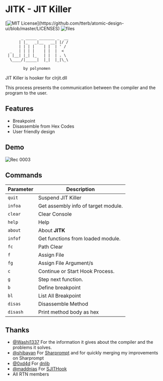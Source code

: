 
# JITK - JIT Killer
[![MIT License](https://img.shields.io/apm/l/atomic-design-ui.svg?)](https://github.com/tterb/atomic-design-ui/blob/master/LICENSES)
![files](https://img.shields.io/github/directory-file-count/polynomen/JITK)

```
       _ _____ _______ _  __
      | |_   _|__   __| |/ /
      | | | |    | |  | ' / 
  _   | | | |    | |  |  <  
 | |__| |_| |_   | |  | . \ 
  \____/|_____|  |_|  |_|\_\
                            
        by polynomen
```

JIT Killer is hooker for clrjit.dll

This process presents the communication between the compiler and the program to the user.

## Features

- Breakpoint
- Disassemble from Hex Codes
- User friendly design
  
## Demo

![Rec 0003](https://user-images.githubusercontent.com/54905232/177761753-f11b5ea9-c5b1-4353-98d5-ec272b13bd58.gif)

## Commands

| Parameter | Description                |
| -------- | ------------------------- |
| `quit` | Suspend JIT Killer |
| `infoa` | Get assembly info of target module. |
| `clear` | Clear Console |
| `help` | Help |
| `about` |  About **JITK** |
| `infof` |  Get functions from loaded module. |
| `fc` |  Path Clear |
| `f` |   Assign File |
| `fg` |  Assign File Argument/s |
| `c` |  Continue or Start Hook Process. |
| `g` |  Step next function. |
| `b` |  Define breakpoint |
| `bl` |  List All Breakpoint |
| `disas` |   Disassemble Method |
| `disash` |   Print method body as hex |


  
## Thanks

- [@Washi1337](https://www.github.com/Washi1337) For the information it gives about the compiler and the problems it solves.
- [@shibayan](https://www.github.com/shibayan) For [Sharprompt](https://github.com/shibayan/Sharprompt) and for quickly merging my improvements on Sharprompt
- [@0xd4d](https://www.github.com/0xd4d) For [dnlib](https://github.com/0xd4d/dnlib)
- [@maddnias](https://github.com/maddnias) For [SJITHook](https://github.com/maddnias/SJITHook)
- All RTN members

  
